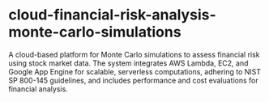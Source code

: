 # cloud-financial-risk-analysis-monte-carlo-simulations
A cloud-based platform for Monte Carlo simulations to assess financial risk using stock market data. The system integrates AWS Lambda, EC2, and Google App Engine for scalable, serverless computations, adhering to NIST SP 800-145 guidelines, and includes performance and cost evaluations for financial analysis.
